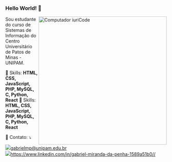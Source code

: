 ### Hello World! 👋

<img src="https://raw.githubusercontent.com/MicaelliMedeiros/micaellimedeiros/master/image/computer-illustration.png" min-width="400px" max-width="400px" width="400px" align="right" alt="Computador iuriCode">
<p align="left"> 
  Sou estudante do curso de Sistemas de Informação do Centro Universitário de Patos de Minas - UNIPAM.
</p>

<p align="left">
  🦄 Skills: <strong>HTML, CSS, JavaScript, PHP, MySQL, C, Python, React</strong>
  🤹 Skills: <strong>HTML, CSS, JavaScript, PHP, MySQL, C, Python, React</strong>
</p>

<p align="left">
  💌 Contato: ⤵️
</p>
<p align="left">
  <a href="#" alt="Gmail">
  <img src="https://img.shields.io/badge/-Gmail-FF0000?style=flat-square&labelColor=FF0000&logo=gmail&logoColor=white&link=https://mail.google.com/mail/u/1/#inbox" />gabrielmp@unipam.edu.br</a><br>
  <a href="#" alt="Linkedin">
  <img src="https://img.shields.io/badge/-Linkedin-0e76a8?style=flat-square&logo=Linkedin&logoColor=white&link=https://www.linkedin.com/in/pedro-arthur-74b0b91a2/" />https://www.linkedin.com/in/gabriel-miranda-da-penha-1589a51b0//</a><br>
